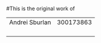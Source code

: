 #This is the original work of 


|   |   |
|---|---|
|Andrei Sburlan|300173863|
|   |   |
|   |   |
|   |   |
|   |   |
